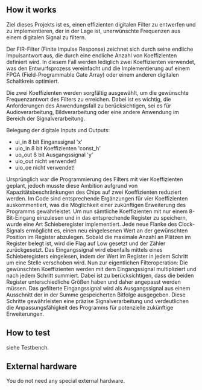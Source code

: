 <!---

This file is used to generate your project datasheet. Please fill in the information below and delete any unused
sections.

You can also include images in this folder and reference them in the markdown. Each image must be less than
512 kb in size, and the combined size of all images must be less than 1 MB.
-->

## How it works

Ziel dieses Projekts ist es, einen effizienten digitalen Filter zu entwerfen und zu implementieren, der in der Lage ist, unerwünschte Frequenzen aus einem digitalen Signal zu filtern.

Der FIR-Filter (Finite Impulse Response) zeichnet sich durch seine endliche Impulsantwort aus, die durch eine endliche Anzahl von Koeffizienten definiert wird. In diesem Fall werden lediglich zwei Koeffizienten verwendet, was den Entwurfsprozess vereinfacht und die Implementierung auf einem FPGA (Field-Programmable Gate Array) oder einem anderen digitalen Schaltkreis optimiert.

Die zwei Koeffizienten werden sorgfältig ausgewählt, um die gewünschte Frequenzantwort des Filters zu erreichen. Dabei ist es wichtig, die Anforderungen des Anwendungsfall zu berücksichtigen, sei es für Audioverarbeitung, Bildverarbeitung oder eine andere Anwendung im Bereich der Signalverarbeitung.

Belegung der digitale Inputs und Outputs:
- ui_in 8 bit Einganssignal 'x'
- uio_in 8 bit Koeffizienten 'const\_h'
- uo_out 8 bit Ausgangssignal 'y'
- uio_out nicht verwendet!
- uio_oe nicht verwendet!

Ursprünglich war die Programmierung des Filters mit vier Koeffizienten geplant, jedoch musste diese Ambition aufgrund von Kapazitätsbeschränkungen des Chips auf zwei Koeffizienten reduziert werden. Im Code sind entsprechende Ergänzungen für vier Koeffizienten auskommentiert, was die Möglichkeit einer zukünftigen Erweiterung des Programms gewährleistet. Um nun sämtliche Koeffizienten mit nur einem 8-Bit-Eingang einzulesen und in das entsprechende Register zu speichern, wurde eine Art Schieberegister implementiert. Jede neue Flanke des Clock-Signals ermöglicht es, einen neu eingelesenen Wert an der gewünschten Position im Register abzulegen. Sobald die maximale Anzahl an Plätzen im Register belegt ist, wird die Flag auf Low gesetzt und der Zähler zurückgesetzt. Das Eingangssignal wird ebenfalls mittels eines Schieberegisters eingelesen, indem der Wert im Register in jedem Schritt um eine Stelle verschoben wird. Nun zur eigentlichen Filteroperation: Die gewünschten Koeffizienten werden mit dem Eingangssignal multipliziert und nach jedem Schritt summiert. Dabei ist zu berücksichtigen, dass die beiden Register unterschiedliche Größen haben und daher angepasst werden müssen. Das gefilterte Eingangssignal wird als Ausgangssignal aus einem Ausschnitt der in der Summe gespeicherten Bitfolge ausgegeben. Diese Schritte gewährleisten eine präzise Signalverarbeitung und verdeutlichen die Anpassungsfähigkeit des Programms für potenzielle zukünftige Erweiterungen.

## How to test

siehe Testbench.

## External hardware

You do not need any special external hardware.
